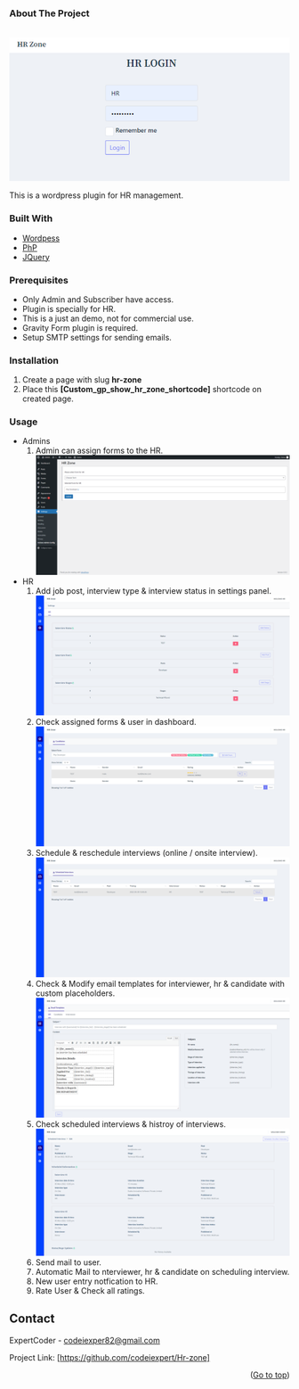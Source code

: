 <div id="top"></div>

### About The Project
<br>

<img src="screenshots/login.png" alt="Login">

This is a wordpress plugin for HR management.

### Built With

* [Wordpess](https://wordpress.org/)
* [PhP](https://www.php.net/)
* [JQuery](https://jquery.com)


### Prerequisites

* Only Admin and Subscriber have access.
* Plugin is specially for HR.
* This is a just an demo, not for commercial use.
* Gravity Form plugin is required.
* Setup SMTP settings for sending emails.

### Installation

1. Create a page with slug <b>hr-zone</b>
2. Place this <b>[Custom_gp_show_hr_zone_shortcode]</b> shortcode on created page.

### Usage

* Admins
    1. Admin can assign forms to the HR.
        <img src="screenshots/admin-settings.png" alt="Admin Settings">
* HR
    1. Add job post, interview type & interview status in settings panel.
        <img src="screenshots/interview-settings.png" alt="HR Settings"><br>
    2. Check assigned forms & user in dashboard.
        <img src="screenshots/dashboard.png" alt="Dashaboard"><br>
    3. Schedule & reschedule interviews (online / onsite interview).
        <img src="screenshots/scheduled-interviews.png" alt="scheduled-interviews"><br>
    4. Check & Modify email templates for interviewer, hr & candidate with custom placeholders.
        <img src="screenshots/email-templates.png" alt="scheduled-interviews"><br>
    5. Check scheduled interviews & histroy of interviews.
        <img src="screenshots/history.png" alt="scheduled-interviews"><br>
    6. Send mail to user.<br>
    7. Automatic Mail to nterviewer, hr & candidate on scheduling interview.<br>
    8. New user entry notfication to HR.<br>
    9. Rate User & Check all ratings.

## Contact

ExpertCoder - codeiexper82@gmail.com

Project Link: [https://github.com/codeiexpert/Hr-zone]

<p align="right">(<a href="#top">Go to top</a>)</p>




